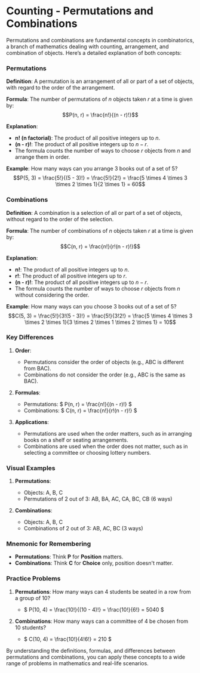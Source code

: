 # Counting - Permutations and Combinations

Permutations and combinations are fundamental concepts in combinatorics, a branch of mathematics dealing with counting, arrangement, and combination of objects. Here’s a detailed explanation of both concepts:

### Permutations

**Definition**: A permutation is an arrangement of all or part of a set of objects, with regard to the order of the arrangement.

**Formula**: The number of permutations of $n$ objects taken $r$ at a time is given by:
$$P(n, r) = \frac{n!}{(n - r)!}$$

**Explanation**:
- **n! (n factorial)**: The product of all positive integers up to $n$.
- **(n - r)!**: The product of all positive integers up to $n - r$.
- The formula counts the number of ways to choose $r$ objects from $n$ and arrange them in order.

**Example**: How many ways can you arrange 3 books out of a set of 5?
$$P(5, 3) = \frac{5!}{(5 - 3)!} = \frac{5!}{2!} = \frac{5 \times 4 \times 3 \times 2 \times 1}{2 \times 1} = 60$$

### Combinations

**Definition**: A combination is a selection of all or part of a set of objects, without regard to the order of the selection.

**Formula**: The number of combinations of $n$ objects taken $r$ at a time is given by:
$$C(n, r) = \frac{n!}{r!(n - r)!}$$

**Explanation**:
- **n!**: The product of all positive integers up to $n$.
- **r!**: The product of all positive integers up to $r$.
- **(n - r)!**: The product of all positive integers up to $n - r$.
- The formula counts the number of ways to choose $r$ objects from $n$ without considering the order.

**Example**: How many ways can you choose 3 books out of a set of 5?
$$C(5, 3) = \frac{5!}{3!(5 - 3)!} = \frac{5!}{3!2!} = \frac{5 \times 4 \times 3 \times 2 \times 1}{3 \times 2 \times 1 \times 2 \times 1} = 10$$

### Key Differences

1. **Order**:
   - Permutations consider the order of objects (e.g., ABC is different from BAC).
   - Combinations do not consider the order (e.g., ABC is the same as BAC).

2. **Formulas**:
   - Permutations: $ P(n, r) = \frac{n!}{(n - r)!} $
   - Combinations: $ C(n, r) = \frac{n!}{r!(n - r)!} $

3. **Applications**:
   - Permutations are used when the order matters, such as in arranging books on a shelf or seating arrangements.
   - Combinations are used when the order does not matter, such as in selecting a committee or choosing lottery numbers.

### Visual Examples

1. **Permutations**:
   - Objects: A, B, C
   - Permutations of 2 out of 3: AB, BA, AC, CA, BC, CB (6 ways)

2. **Combinations**:
   - Objects: A, B, C
   - Combinations of 2 out of 3: AB, AC, BC (3 ways)

### Mnemonic for Remembering

- **Permutations**: Think **P** for **Position** matters.
- **Combinations**: Think **C** for **Choice** only, position doesn't matter.

### Practice Problems

1. **Permutations**: How many ways can 4 students be seated in a row from a group of 10?
   - $ P(10, 4) = \frac{10!}{(10 - 4)!} = \frac{10!}{6!} = 5040 $

2. **Combinations**: How many ways can a committee of 4 be chosen from 10 students?
   - $ C(10, 4) = \frac{10!}{4!6!} = 210 $

By understanding the definitions, formulas, and differences between permutations and combinations, you can apply these concepts to a wide range of problems in mathematics and real-life scenarios.